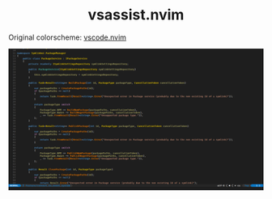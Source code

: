 <h1 align="center">vsassist.nvim</h1>

Original colorscheme: [vscode.nvim](https://github.com/Mofiqul/vscode.nvim) 

![VSAssist.nvim](./vs_assist_demo.png)

